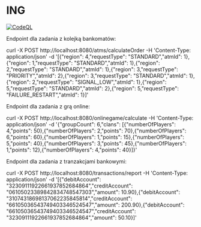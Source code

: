 # ING
[![CodeQL](https://github.com/florekk71/ING/actions/workflows/codeql.yml/badge.svg)](https://github.com/florekk71/ING/actions/workflows/codeql.yml)




Endpoint dla zadania z kolejką bankomatów:


curl -X POST http://localhost:8080/atms/calculateOrder -H 'Content-Type: application/json' -d '[{"region": 4,"requestType": "STANDARD","atmId": 1},{"region": 1,"requestType": "STANDARD","atmId": 1},{"region": 2,"requestType": "STANDARD","atmId": 1},{"region": 3,"requestType": "PRIORITY","atmId": 2},{"region": 3,"requestType": "STANDARD","atmId": 1},{"region": 2,"requestType": "SIGNAL_LOW","atmId": 1},{"region": 5,"requestType": "STANDARD","atmId": 2},{"region": 5,"requestType": "FAILURE_RESTART","atmId": 1}]'

Endpoint dla zadania z grą online:

curl -X POST http://localhost:8080/onlinegame/calculate -H 'Content-Type: application/json' -d '{"groupCount": 6,"clans": [{"numberOfPlayers": 4,"points": 50},{"numberOfPlayers": 2,"points": 70},{"numberOfPlayers": 6,"points": 60},{"numberOfPlayers": 1,"points": 15},{"numberOfPlayers": 5,"points": 40},{"numberOfPlayers": 3,"points": 45},{"numberOfPlayers": 1,"points": 12},{"numberOfPlayers": 4,"points": 40}]}'


Endpoint dla zadania z tranzakcjami bankowymi:


curl -X POST http://localhost:8080/transactions/report -H 'Content-Type: application/json' -d '[{"debitAccount": "32309111922661937852684864","creditAccount": "06105023389842834748547303","amount": 10.90},{"debitAccount": "31074318698137062235845814","creditAccount": "66105036543749403346524547","amount": 200.90},{"debitAccount": "66105036543749403346524547","creditAccount": "32309111922661937852684864","amount": 50.10}]'
